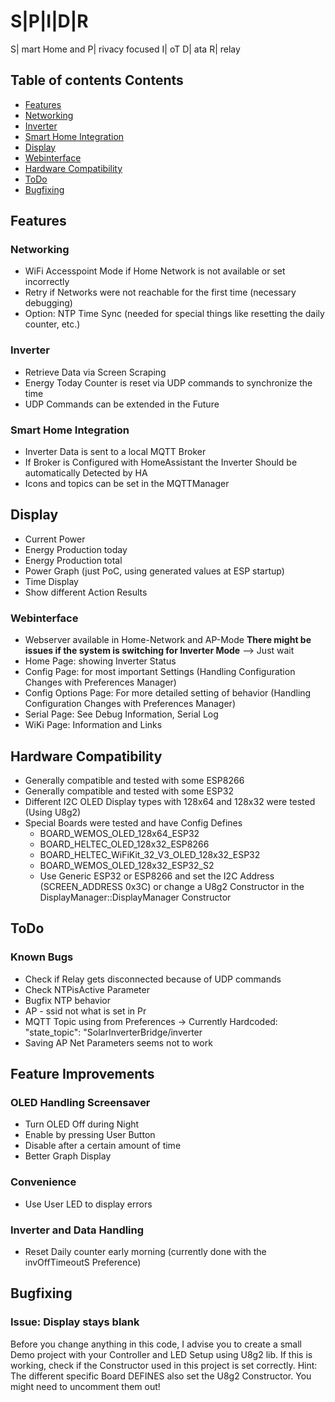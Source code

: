 # S|P|I|D|R

S| mart Home and
P| rivacy focused
I| oT
D| ata
R| relay


## Table of contents Contents
- [Features](#features)
- [Networking](#networking)
- [Inverter](#inverter)
- [Smart Home Integration](#smart-home-integration)
- [Display](#display)
- [Webinterface](#webinterface)
- [Hardware Compatibility](#hardware-compatibility)
- [ToDo](#todo)
- [Bugfixing](#bugfixing)

## Features

### Networking
* WiFi Accesspoint Mode if Home Network is not available or set incorrectly
* Retry if Networks were not reachable for the first time (necessary debugging)
* Option: NTP Time Sync (needed for special things like resetting the daily counter, etc.)

### Inverter
* Retrieve Data via Screen Scraping
* Energy Today Counter is reset via UDP commands to synchronize the time
* UDP Commands can be extended in the Future

### Smart Home Integration
* Inverter Data is sent to a local MQTT Broker
* If Broker is Configured with HomeAssistant the Inverter Should be automatically Detected by HA
* Icons and topics can be set in the MQTTManager

## Display
* Current Power
* Energy Production today
* Energy Production total
* Power Graph (just PoC, using generated values at ESP startup)
* Time Display
* Show different Action Results

### Webinterface
* Webserver available in Home-Network and AP-Mode **There might be issues if the system is switching for Inverter Mode** --> Just wait
* Home Page: showing Inverter Status
* Config Page: for most important Settings (Handling Configuration Changes with Preferences Manager)
* Config Options Page: For more detailed setting of behavior (Handling Configuration Changes with Preferences Manager)
* Serial Page: See Debug Information, Serial Log
* WiKi Page: Information and Links

## Hardware Compatibility
* Generally compatible and tested with some ESP8266
* Generally compatible and tested with some ESP32
* Different I2C OLED Display types with 128x64 and 128x32 were tested (Using U8g2)
* Special Boards were tested and have Config Defines
  * BOARD_WEMOS_OLED_128x64_ESP32
  * BOARD_HELTEC_OLED_128x32_ESP8266
  * BOARD_HELTEC_WiFiKit_32_V3_OLED_128x32_ESP32
  * BOARD_WEMOS_OLED_128x32_ESP32_S2
  * Use Generic ESP32 or ESP8266 and set the I2C Address (SCREEN_ADDRESS 0x3C) or change a U8g2 Constructor in the DisplayManager::DisplayManager Constructor

## ToDo

### Known Bugs
* Check if Relay gets disconnected because of UDP commands
* Check NTPisActive Parameter
* Bugfix NTP behavior
* AP - ssid not what is set in Pr
* MQTT Topic using from Preferences -> Currently Hardcoded: "state_topic": "SolarInverterBridge/inverter
* Saving AP Net Parameters seems not to work

## Feature Improvements

### OLED Handling Screensaver
* Turn OLED Off during Night
* Enable by pressing User Button
* Disable after a certain amount of time
* Better Graph Display

### Convenience
* Use User LED to display errors

### Inverter and Data Handling
* Reset Daily counter early morning (currently done with the invOffTimeoutS Preference)

## Bugfixing

### Issue: Display stays blank
Before you change anything in this code, I advise you to create a small Demo project with your Controller and LED Setup using U8g2 lib.
If this is working, check if the Constructor used in this project is set correctly. 
Hint: The different specific Board DEFINES also set the U8g2 Constructor. You might need to uncomment them out!
